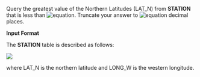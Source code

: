 Query the greatest value of the Northern Latitudes (LAT_N) from __STATION__ that is less than ![equation](https://latex.codecogs.com/svg.latex?\inline&space;137.2345). Truncate your answer to ![equation](https://latex.codecogs.com/svg.latex?\inline&space;4) decimal places.

__Input Format__

The __STATION__ table is described as follows:

![](https://github.com/avtomato/HackerRank/blob/master/SQL/img/1449345840-5f0a551030-Station.jpg)

where LAT_N is the northern latitude and LONG_W is the western longitude.